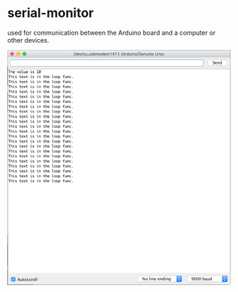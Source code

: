# serial-monitor

used for communication between the Arduino board and a computer or other devices.

![serial-monitor]

[serial-monitor]: https://github.com/arslanbilal/arduino-examples/raw/master/examples/04-serial-monitor/assets/serial-monitor.png "serial-monitor image"